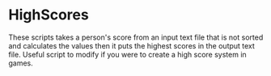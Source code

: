 # HighScores

These scripts takes a person's score from an input text file that is not sorted and calculates the values then it puts the highest scores in the output text file.  Useful script to modify if you were to create a high score system in games.
